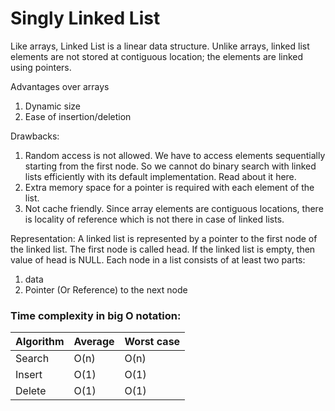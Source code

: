 # Singly Linked List

Like arrays, Linked List is a linear data structure. Unlike arrays, linked list elements are not stored at contiguous location; the elements are linked using pointers.

Advantages over arrays
1) Dynamic size
2) Ease of insertion/deletion

Drawbacks:
1) Random access is not allowed. We have to access elements sequentially starting from the first node. So we cannot do binary search with linked lists efficiently with its default implementation. Read about it here.
2) Extra memory space for a pointer is required with each element of the list.
3) Not cache friendly. Since array elements are contiguous locations, there is locality of reference which is not there in case of linked lists.

Representation:
A linked list is represented by a pointer to the first node of the linked list. The first node is called head. If the linked list is empty, then value of head is NULL.
Each node in a list consists of at least two parts:
1) data
2) Pointer (Or Reference) to the next node

### Time complexity in big O notation:

| Algorithm | Average  | Worst case |
|-----------|----------|------------|
| Search    | O(n)     | O(n)       |
| Insert    | O(1)     | O(1)       |
| Delete    | O(1)     | O(1)       |

